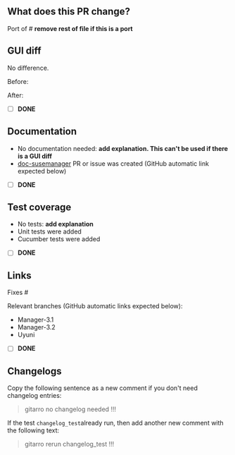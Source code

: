 ## What does this PR change?

Port of # **remove rest of file if this is a port**

## GUI diff

No difference.

Before:

After:

- [ ] **DONE**

## Documentation
- No documentation needed: **add explanation. This can't be used if there is a GUI diff**
- [doc-susemanager](https://github.com/SUSE/doc-susemanager) PR or issue was created (GitHub automatic link expected below)

- [ ] **DONE**

## Test coverage
- No tests: **add explanation**
- Unit tests were added
- Cucumber tests were added

- [ ] **DONE**

## Links

Fixes #

Relevant branches (GitHub automatic links expected below):
 - Manager-3.1
 - Manager-3.2
 - Uyuni

- [ ] **DONE**

## Changelogs

Copy the following sentence as a new comment if you don't need changelog entries:

> gitarro no changelog needed !!!

If the test `changelog_test`already run, then add another new comment with the following text:

> gitarro rerun changelog_test !!!
